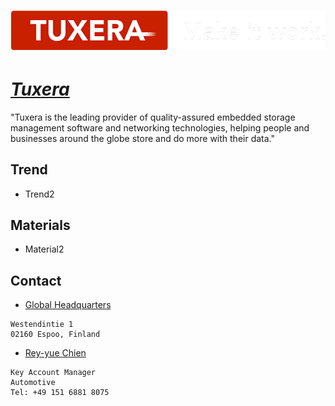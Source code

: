 # [![Tuxera](./assets/img/Tuxera.png "Home") ](https://www.tuxera.com/automotive/)

# ***[Tuxera](https://www.tuxera.com/automotive/#digital-cockpit-cluster "Home")***

"Tuxera is the leading provider of quality-assured embedded storage management software and networking technologies, helping people and businesses around the globe store and do more with their data."


## Trend

- Trend2

## Materials
- Material2

## Contact
- [Global Headquarters](mailto:) 
```
Westendintie 1
02160 Espoo, Finland
```

- [Rey-yue Chien](mailto:reyyue@tuxera.com) 
```
Key Account Manager 
Automotive
Tel: +49 151 6881 8075
```